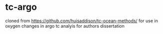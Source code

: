 # tc-argo
cloned from https://github.com/huisaddison/tc-ocean-methods/ for use in oxygen changes in argo tc analyis for authors dissertation

